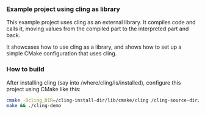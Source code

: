 ### Example project using cling as library

This example project uses cling as an external library.
It compiles code and calls it, moving values from the compiled part to the
interpreted part and back.

It showcases how to use cling as a library, and shows how to set up a simple
CMake configuration that uses cling.


### How to build

After installing cling (say into /where/cling/is/installed), configure this
project using CMake like this:
```bash
cmake -Dcling_DIR=/cling-install-dir/lib/cmake/cling /cling-source-dir/tools/cling/tools/demo
make && ./cling-demo
```
